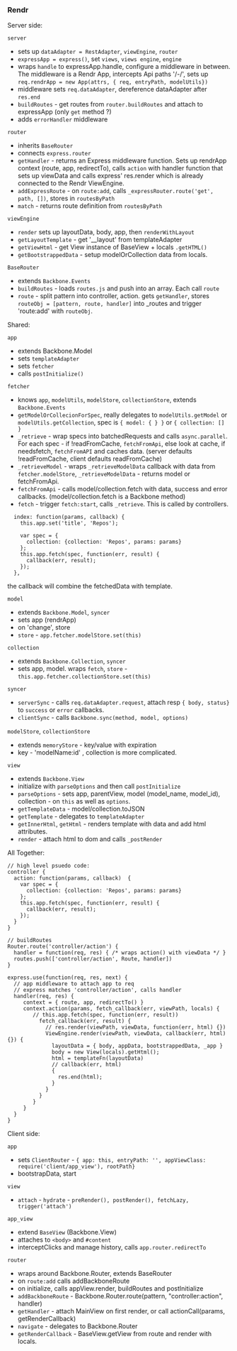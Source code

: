 ### Rendr

Server side:

`server` 
* sets up `dataAdapter = RestAdapter`, `viewEngine`, `router`
* `expressApp = express()`, set `views`, `views engine`, `engine`
* wraps `handle` to expressApp.handle, configure a middleware in between. The middleware is a Rendr App, intercepts Api paths '/-/', sets up `req.rendrApp = new App(attrs, { req, entryPath, modelUtils})` 
* middleware sets `req.dataAdapter`, dereference dataAdapter after `res.end`
* `buildRoutes` - get routes from `router.buildRoutes` and attach to expressApp (only `get` method ?)
* adds `errorHandler` middleware

`router`
* inherits `BaseRouter`
* connects `express.router`
* `getHandler` - returns an Express middleware function. Sets up rendrApp context (route, app, redirectTo), calls `action` with handler function that sets up viewData and calls express' res.render which is already connected to the Rendr ViewEngine.
* `addExpressRoute` - on `route:add`, calls `_expressRouter.route('get', path, [])`, stores in `routesByPath`
* `match` - returns route definition from `routesByPath`

`viewEngine`
* `render` sets up layoutData, body, app, then `renderWithLayout`
* `getLayoutTemplate` - get '__layout' from templateAdapter
* `getViewHtml` - get View instance of BaseView + locals `.getHTML()`
* `getBootstrappedData` - setup modelOrCollection data from locals.

`BaseRouter`
* extends `Backbone.Events`
* `buildRoutes` - loads `routes.js` and push into an array. Each call `route`
* `route` - split pattern into controller, action. gets `getHandler`, stores `routeObj = [pattern, route, handler]` into _routes and trigger 'route:add' with `routeObj`. 

Shared:

`app` 
* extends Backbone.Model
* sets `templateAdapter`
* sets `fetcher`
* calls `postInitialize()`

`fetcher`
* knows `app`, `modelUtils`, `modelStore`, `collectionStore`, extends `Backbone.Events`
* `getModelOrCollecionForSpec`, really delegates to `modelUtils.getModel` or `modelUtils.getCollection`, spec is `{ model: { } }` or `{ collection: [] }`
* `_retrieve` - wrap specs into batchedRequests and calls `async.parallel`. For each spec - if !readFromCache, `fetchFromApi`, else look at cache, if needsfetch, `fetchFromAPI` and caches data. (server defaults !readFromCache, client defaults readFromCache)
* `_retrieveModel` - wraps `_retrieveModelData` callback with data from `fetcher.modelStore`, `_retrieveModelData` - returns model or fetchFromApi.
* `fetchFromApi` - calls model/collection.fetch with data, success and error callbacks. (model/collection.fetch is a Backbone method)
* `fetch` - trigger `fetch:start`, calls `_retrieve`. This is called by controllers.  
```
  index: function(params, callback) {
    this.app.set('title', 'Repos');

    var spec = {
      collection: {collection: 'Repos', params: params}
    };
    this.app.fetch(spec, function(err, result) {
      callback(err, result);
    });
  },
```
the callback will combine the fetchedData with template.

`model` 
* extends `Backbone.Model`, `syncer`
* sets app (rendrApp)
* on 'change', store
* `store` - `app.fetcher.modelStore.set(this)`

`collection`
* extends `Backbone.Collection`, `syncer`
* sets app, model. wraps `fetch`, `store` - `this.app.fetcher.collectionStore.set(this)`

`syncer`
* `serverSync` - calls `req.dataAdapter.request`, attach resp `{ body, status}` to `success` or `error` callbacks.
* `clientSync` - calls `Backbone.sync(method, model, options)`

`modelStore`, `collectionStore`
* extends `memoryStore` - key/value with expiration
* key - 'modelName:id' , collection is more complicated.

`view`
* extends `Backbone.View`
* initialize with `parseOptions` and then call `postInitialize`
* `parseOptions` - sets app, parentView, model (model_name, model_id), collection - on `this` as well as `options`.
* `getTemplateData` - model/collection.toJSON
* `getTemplate` - delegates to `templateAdapter`
* `getInnerHtml`, `getHtml` - renders template with data and add html attributes.
* `render` - attach html to dom and calls `_postRender` 

All Together:
```
// high level psuedo code:
controller {
  action: function(params, callback)  {
    var spec = {
      collection: {collection: 'Repos', params: params}
    };
    this.app.fetch(spec, function(err, result) {
      callback(err, result);
    });
  }
}

// buildRoutes
Router.route('controller/action') {
  handler = function(req, res) { /* wraps action() with viewData */ }
  routes.push(['controller/action', Route, handler])
}

express.use(function(req, res, next) {
  // app middleware to attach app to req
  // express matches 'controller/action', calls handler
  handler(req, res) {
     context = { route, app, redirectTo() }
     context.action(params, fetch_callback(err, viewPath, locals) {
        // this.app.fetch(spec, function(err, result))
          fetch_callback(err, result) {
            // res.render(viewPath, viewData, function(err, html) {})
            ViewEngine.render(viewPath, viewData, callback(err, html) {}) {
              layoutData = { body, appData, bootstrappedData, _app }
              body = new View(locals).getHtml();
              html = templateFn(layoutData)
              // callback(err, html) 
              {
                res.end(html);
              }
            }
          }
        }
     }
  }
} 
```

Client side:

`app`
* sets `ClientRouter` - `{ app: this, entryPath: '', appViewClass: require('client/app_view'), rootPath}`
* bootstrapData, start

`view`
* `attach` - `hydrate` - `preRender(), postRender(), fetchLazy, trigger('attach')`

`app_view`
* extend `BaseView` (Backbone.View)
* attaches to `<body>` and `#content`
* interceptClicks and manage history, calls `app.router.redirectTo`

`router`
* wraps around Backbone.Router, extends BaseRouter
* on `route:add` calls addBackboneRoute
* on initialize, calls appView.render, buildRoutes and postInitialize
* `addBackboneRoute` - Backbone.Router.route(pattern, "controller:action", handler)
* `getHandler` - attach MainView on first render, or call actionCall(params, getRenderCallback)
* `navigate` - delegates to Backbone.Router
* `getRenderCallback` - BaseView.getView from route and render with locals.
